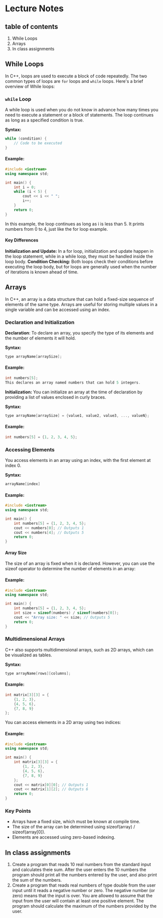 # Lecture Notes

## table of contents
1. While Loops
2. Arrays
3. In class assignments



## While Loops
In C++, loops are used to execute a block of code repeatedly. The two common types of loops are `for` loops and `while` loops. Here's a brief overview of While loops:


### `while` Loop
A while loop is used when you do not know in advance how many times you need to execute a statement or a block of statements. The loop continues as long as a specified condition is true.

**Syntax:**

``` cpp
while (condition) {
    // Code to be executed
}
```

#### Example:

``` cpp
#include <iostream>
using namespace std;

int main() {
    int i = 0;
    while (i < 5) {
        cout << i << " ";
        i++;
    }
    return 0;
}
```
In this example, the loop continues as long as i is less than 5. It prints numbers from 0 to 4, just like the for loop example.

#### Key Differences
**Initialization and Update:** In a for loop, initialization and update happen in the loop statement, while in a while loop, they must be handled inside the loop body.
**Condition Checking:** Both loops check their conditions before executing the loop body, but for loops are generally used when the number of iterations is known ahead of time.

## Arrays
In C++, an array is a data structure that can hold a fixed-size sequence of elements of the same type. Arrays are useful for storing multiple values in a single variable and can be accessed using an index.

### Declaration and Initialization

**Declaration**:
To declare an array, you specify the type of its elements and the number of elements it will hold.

**Syntax:**

```cpp
type arrayName[arraySize];
```

#### Example:

```cpp
int numbers[5];
This declares an array named numbers that can hold 5 integers.
```

**Initialization:** You can initialize an array at the time of declaration by providing a list of values enclosed in curly braces.

**Syntax:**

```cpp
type arrayName[arraySize] = {value1, value2, value3, ..., valueN};
```

#### Example:

```cpp
int numbers[5] = {1, 2, 3, 4, 5};
```

### Accessing Elements
You access elements in an array using an index, with the first element at index 0.

**Syntax:**

```cpp
arrayName[index]
```

#### Example:

```cpp
#include <iostream>
using namespace std;

int main() {
    int numbers[5] = {1, 2, 3, 4, 5};
    cout << numbers[0]; // Outputs 1
    cout << numbers[4]; // Outputs 5
    return 0;
}
```

#### Array Size
The size of an array is fixed when it is declared. However, you can use the sizeof operator to determine the number of elements in an array:

#### Example:

```cpp
#include <iostream>
using namespace std;

int main() {
    int numbers[5] = {1, 2, 3, 4, 5};
    int size = sizeof(numbers) / sizeof(numbers[0]);
    cout << "Array size: " << size; // Outputs 5
    return 0;
}
```

### Multidimensional Arrays
C++ also supports multidimensional arrays, such as 2D arrays, which can be visualized as tables.

**Syntax:**

```cpp
type arrayName[rows][columns];
```

#### Example:

```cpp
int matrix[3][3] = {
    {1, 2, 3},
    {4, 5, 6},
    {7, 8, 9}
};
```
You can access elements in a 2D array using two indices:

#### Example:

```cpp
#include <iostream>
using namespace std;

int main() {
    int matrix[3][3] = {
        {1, 2, 3},
        {4, 5, 6},
        {7, 8, 9}
    };
    cout << matrix[0][0]; // Outputs 1
    cout << matrix[1][2]; // Outputs 6
    return 0;
}
```
### Key Points
* Arrays have a fixed size, which must be known at compile time.
* The size of the array can be determined using sizeof(array) / sizeof(array[0]).
* Elements are accessed using zero-based indexing.

## In class assignments
1. Create a program that reads 10 real numbers from the standard input and calculates theie sum. After the user enters the 10 numbers the program should print all the numbers entered by the user, and also print the sum of the numbers. 
2. Create a program that reads real numbers of type double from the user input until it reads a negative number or zero. The negative number (or zero) means that the input is over. You are allowed to assume that the input from the user will contain at least one positive element. The program should calculate the maximum of the numbers provided by the user.